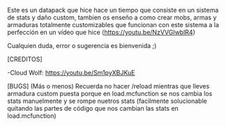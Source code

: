 Este es un datapack que hice hace un tiempo que consiste en un sistema de stats y daño custom, tambien os enseño a como crear mobs, armas y armaduras totalmente customizables que funcionan con este sistema a la perfección en un vídeo que hice (https://youtu.be/NzVVGIwblR4)

Cualquien duda, error o sugerencia es bienvenida ;)

[CREDITOS]

-Cloud Wolf:
https://youtu.be/Sm1pyXBJKuE

[BUGS] (Más o menos)
Recuerda no hacer /reload mientras que lleves armadura custom puesta porque en load.mcfunction se nos cambia los stats manuelmente y se rompe nuetros stats (facilmente solucionable quitando las partes de código que nos cambian las stats en load.mcfunction)
